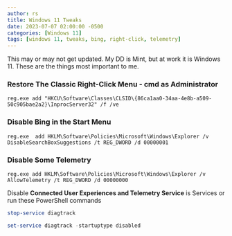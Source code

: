 ```yaml
---
author: rs
title: Windows 11 Tweaks
date: 2023-07-07 02:00:00 -0500 
categories: [Windows 11]
tags: [windows 11, tweaks, bing, right-click, telemetry]
---
```


This may or may not get updated. My DD is Mint, but at work it is Windows 11. These are the things most important to me.

### Restore The Classic Right-Click Menu - cmd as Administrator
```text
reg.exe add "HKCU\Software\Classes\CLSID\{86ca1aa0-34aa-4e8b-a509-50c905bae2a2}\InprocServer32" /f /ve
```

### Disable Bing in the Start Menu
```text
reg.exe  add HKLM\Software\Policies\Microsoft\Windows\Explorer /v DisableSearchBoxSuggestions /t REG_DWORD /d 00000001
```

### Disable Some Telemetry
```text
reg.exe add HKLM\Software\Policies\Microsoft\Windows\Explorer /v AllowTelemetry /t REG_DWORD /d 00000000
```

Disable **Connected User Experiences and Telemetry Service** is Services or run these PowerShell commands
```powershell
stop-service diagtrack
```

```powershell
set-service diagtrack -startuptype disabled
```